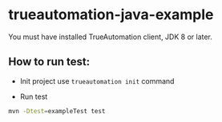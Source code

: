 # trueautomation-java-example

You must have installed TrueAutomation client, JDK 8 or later. 

## How to run test: 

* Init project use `trueautomation init` command
 
* Run test

```bash
mvn -Dtest=exampleTest test

```